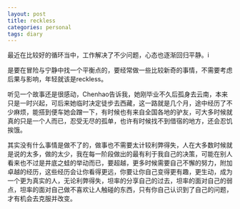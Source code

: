 ```yaml
---
layout: post
title: reckless
categories: personal
tags: diary
---
```


最近在比较好的循环当中，工作解决了不少问题，心态也逐渐回归平静。i

是要在冒险与宁静中找一个平衡点的，要经常做一些比较新奇的事情，不需要考虑后果与影响，年轻就该是reckless。

听见一个故事还是很感动，Chenhao告诉我，她刚毕业不久后孤身去云南，本来只是一时兴起，可后来她临时决定徒步去西藏，这一路就是几个月，途中经历了不少麻烦，能搭到便车她会蹭一下，有时候也有来自全国各地的驴友，可大多时候就真的只是一个人而已，忍受无尽的孤单，也许有时候找不到借宿的地方，还会忍饥挨饿。

其实没有什么事情是做不了的，做事也不需要太计较利弊得失，人在大多数时候就是说的太多，做的太少，我在每一阶段做出的最有利于我自己的决策，可能在别人看来也不过是井底之蛙的举动而已，要超越，更多时候需要自己不懈的努力，附加卓越的经历，这些经历会让你看得更远，你要让你自己变得更有趣，更生动，成为一个更为真实的人，无论利弊得失，坦率的分享自己的过去，坦率的面对自己的弱点，坦率的面对自己做不喜欢让人触碰的东西，只有你自己认识到了自己的问题，才有机会去克服并改变。
